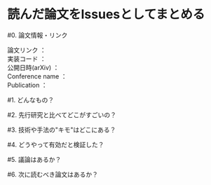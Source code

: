 # 読んだ論文をIssuesとしてまとめる

#0. 論文情報・リンク
 
論文リンク ：   
実装コード ：   
公開日時(arXiv) ：   
Conference name ：  
Publication ：  
 
#1. どんなもの？
 
#2. 先行研究と比べてどこがすごいの？
 
#3. 技術や手法の"キモ"はどこにある？
 
#4. どうやって有効だと検証した？
 
#5. 議論はあるか？
 
#6. 次に読むべき論文はあるか？
